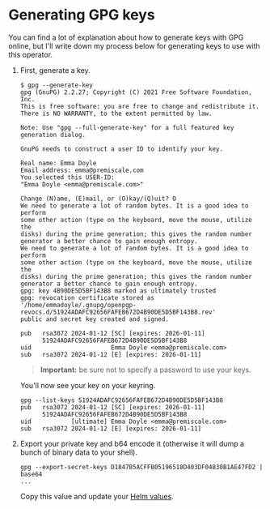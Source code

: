 # Generating GPG keys

You can find a lot of explanation about how to generate keys with GPG online, but I'll write down my process below for generating keys to use with this operator.

1. First, generate a key.

    ```shell
    $ gpg --generate-key
    gpg (GnuPG) 2.2.27; Copyright (C) 2021 Free Software Foundation, Inc.
    This is free software: you are free to change and redistribute it.
    There is NO WARRANTY, to the extent permitted by law.

    Note: Use "gpg --full-generate-key" for a full featured key generation dialog.

    GnuPG needs to construct a user ID to identify your key.

    Real name: Emma Doyle
    Email address: emma@premiscale.com
    You selected this USER-ID:
    "Emma Doyle <emma@premiscale.com>"

    Change (N)ame, (E)mail, or (O)kay/(Q)uit? O
    We need to generate a lot of random bytes. It is a good idea to perform
    some other action (type on the keyboard, move the mouse, utilize the
    disks) during the prime generation; this gives the random number
    generator a better chance to gain enough entropy.
    We need to generate a lot of random bytes. It is a good idea to perform
    some other action (type on the keyboard, move the mouse, utilize the
    disks) during the prime generation; this gives the random number
    generator a better chance to gain enough entropy.
    gpg: key 4B90DE5D5BF143B8 marked as ultimately trusted
    gpg: revocation certificate stored as '/home/emmadoyle/.gnupg/openpgp-revocs.d/51924ADAFC92656FAFEB672D4B90DE5D5BF143B8.rev'
    public and secret key created and signed.

    pub   rsa3072 2024-01-12 [SC] [expires: 2026-01-11]
          51924ADAFC92656FAFEB672D4B90DE5D5BF143B8
    uid                      Emma Doyle <emma@premiscale.com>
    sub   rsa3072 2024-01-12 [E] [expires: 2026-01-11]

    ```

    > **Important:** be sure not to specify a password to use your keys.

    You'll now see your key on your keyring.

    ```shell
    gpg --list-keys 51924ADAFC92656FAFEB672D4B90DE5D5BF143B8
    pub   rsa3072 2024-01-12 [SC] [expires: 2026-01-11]
          51924ADAFC92656FAFEB672D4B90DE5D5BF143B8
    uid           [ultimate] Emma Doyle <emma@premiscale.com>
    sub   rsa3072 2024-01-12 [E] [expires: 2026-01-11]
    ```

2. Export your private key and b64 encode it (otherwise it will dump a bunch of binary data to your shell).

    ```shell
    gpg --export-secret-keys D1847B5ACFFB05196518D403DF04830B1AE47FD2 | base64
    ...
    ```

    Copy this value and update your [Helm values](/helm/operator/).
